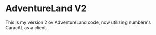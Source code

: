 # AdventureLand V2
 This is my version 2 ov AdventureLand code, now utilizing numbere's CaracAL as a client. 
